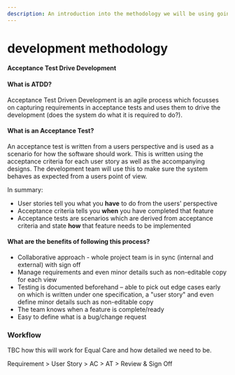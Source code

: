 ```yaml
---
description: An introduction into the methodology we will be using going forwards
---
```


# development methodology

#### Acceptance Test Drive Development

#### What is ATDD?

Acceptance Test Driven Development is an agile process which focusses on capturing requirements in acceptance tests and uses them to drive the development \(does the system do what it is required to do?\).

#### What is an Acceptance Test?

An acceptance test is written from a users perspective and is used as a scenario for how the software should work. This is written using the acceptance criteria for each user story as well as the accompanying designs. The development team will use this to make sure the system behaves as expected from a users point of view.

In summary:

* User stories tell you what you **have** to do from the users' perspective
* Acceptance criteria tells you **when** you have completed that feature
* Acceptance tests are scenarios which are derived from acceptance criteria and state **how** that feature needs to be implemented

#### What are the benefits of following this process?

* Collaborative approach - whole project team is in sync \(internal and external\) with sign off
* Manage requirements and even minor details such as non-editable copy for each view
* Testing is documented beforehand – able to pick out edge cases early on which is written under one specification, a "user story" and even define minor details such as non-editable copy
* The team knows when a feature is complete/ready
* Easy to define what is a bug/change request

### Workflow

TBC how this will work for Equal Care and how detailed we need to be.

Requirement &gt; User Story &gt; AC &gt; AT &gt; Review & Sign Off


